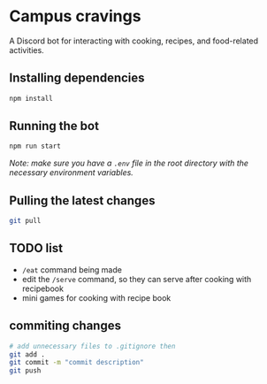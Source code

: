 # Campus cravings

A Discord bot for interacting with cooking, recipes, and food-related activities.

## Installing dependencies

```bash
npm install
```

## Running the bot

```bash
npm run start
```

*Note: make sure you have a `.env` file in the root directory with the necessary environment variables.*

## Pulling the latest changes

```bash
git pull
```

## TODO list

* `/eat` command being made
* edit the `/serve` command, so they can serve after cooking with recipebook
* mini games for cooking with recipe book

## commiting changes

```bash
# add unnecessary files to .gitignore then 
git add .
git commit -m "commit description"
git push
```